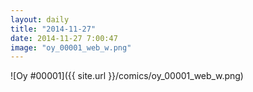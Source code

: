 ```yaml
---
layout: daily
title: "2014-11-27"
date: 2014-11-27 7:00:47
image: "oy_00001_web_w.png"
---
```

![Oy #00001]({{ site.url }}/comics/oy_00001_web_w.png)
